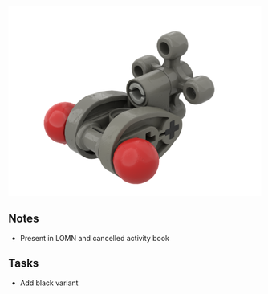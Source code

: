 ![](tiny-fish.png)

Notes
-----
* Present in LOMN and cancelled activity book

Tasks
-----
* Add black variant